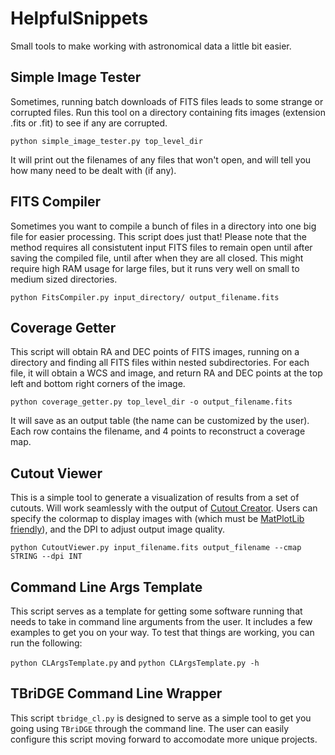 # HelpfulSnippets
Small tools to make working with astronomical data a little bit easier.


## Simple Image Tester
Sometimes, running batch downloads of FITS files leads to some strange or corrupted files. Run this tool on a directory containing fits images (extension .fits or .fit) to see if any are corrupted.

`python simple_image_tester.py top_level_dir`

It will print out the filenames of any files that won't open, and will tell you how many need to be dealt with (if any).


## FITS Compiler
Sometimes you want to compile a bunch of files in a directory into one big file for easier processing. This script does just that! Please note that the method requires all consistutent input FITS files to remain open until after saving the compiled file, until after when they are all closed. This might require high RAM usage for large files, but it runs very well on small to medium sized directories. 

`python FitsCompiler.py input_directory/ output_filename.fits`


## Coverage Getter
This script will obtain RA and DEC points of FITS images, running on a directory and finding all FITS files within nested subdirectories. For each file, it will obtain a WCS and image, and return RA and DEC points at the top left and bottom right corners of the image. 

`python coverage_getter.py top_level_dir -o output_filename.fits`

It will save as an output table (the name can be customized by the user). Each row contains the filename, and 4 points to reconstruct a coverage map.


## Cutout Viewer
This is a simple tool to generate a visualization of results from a set of cutouts. Will work seamlessly with the output of [Cutout Creator](https://github.com/HSouch/CutoutCreator). Users can specify the colormap to display images with (which must be [MatPlotLib friendly](https://matplotlib.org/3.1.0/gallery/color/colormap_reference.html)), and the DPI to adjust output image quality.

`python CutoutViewer.py input_filename.fits output_filename --cmap STRING --dpi INT`


## Command Line Args Template
This script serves as a template for getting some software running that needs to take in command line arguments from the user. It includes a few examples to get you on your way.
To test that things are working, you can run the following:

`python CLArgsTemplate.py` and
`python CLArgsTemplate.py -h`

## TBriDGE Command Line Wrapper
This script `tbridge_cl.py` is designed to serve as a simple tool to get you going using `TBriDGE` through the command line. The user can easily configure this script moving forward to accomodate more unique projects.
